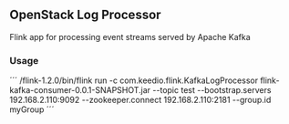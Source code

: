 ## OpenStack Log Processor
Flink app for processing event streams served by Apache Kafka

### Usage
´´´ /flink-1.2.0/bin/flink run -c com.keedio.flink.KafkaLogProcessor flink-kafka-consumer-0.0.1-SNAPSHOT.jar
 --topic test --bootstrap.servers 192.168.2.110:9092
 --zookeeper.connect 192.168.2.110:2181
 --group.id myGroup ´´´